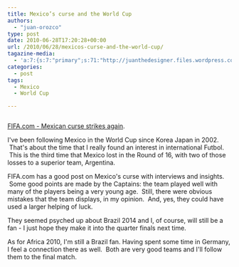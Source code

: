 ```yaml
---
title: Mexico’s curse and the World Cup
authors: 
  - "juan-orozco"
type: post
date: 2010-06-28T17:20:28+00:00
url: /2010/06/28/mexicos-curse-and-the-world-cup/
tagazine-media:
  - 'a:7:{s:7:"primary";s:71:"http://juanthedesigner.files.wordpress.com/2010/06/1262568_full-lnd.jpg";s:6:"images";a:1:{s:71:"http://juanthedesigner.files.wordpress.com/2010/06/1262568_full-lnd.jpg";a:6:{s:8:"file_url";s:71:"http://juanthedesigner.files.wordpress.com/2010/06/1262568_full-lnd.jpg";s:5:"width";s:3:"652";s:6:"height";s:3:"354";s:4:"type";s:5:"image";s:4:"area";s:6:"230808";s:9:"file_path";s:0:"";}}s:6:"videos";a:0:{}s:11:"image_count";s:1:"1";s:6:"author";s:7:"8033531";s:7:"blog_id";s:8:"17975075";s:9:"mod_stamp";s:19:"2010-11-25 17:00:34";}'
categories:
  - post
tags:
  - Mexico
  - World Cup

---
```

<p style="text-align:center;">
  <a href="http://www.fifa.com/worldcup/news/newsid=1262459/index.html#mexican+curse+strikes+again"><img src='http://juanthedesigner.files.wordpress.com/2010/06/1262568_full-lnd.jpg?w=580' alt='' data-recalc-dims="1" /></a>
</p>

[FIFA.com - Mexican curse strikes again][1].

I've been following Mexico in the World Cup since Korea Japan in 2002.  That's about the time that I really found an interest in international Futbol.  This is the third time that Mexico lost in the Round of 16, with two of those losses to a superior team, Argentina.

FIFA.com has a good post on Mexico's curse with interviews and insights.  Some good points are made by the Captains: the team played well with many of the players being a very young age.  Still, there were obvious mistakes that the team displays, in my opinion.  And, yes, they could have used a larger helping of luck.

They seemed psyched up about Brazil 2014 and I, of course, will still be a fan - I just hope they make it into the quarter finals next time.

As for Africa 2010, I'm still a Brazil fan. Having spent some time in Germany, I feel a connection there as well.  Both are very good teams and I'll follow them to the final match.

 [1]: http://www.fifa.com/worldcup/news/newsid=1262459/index.html#mexican+curse+strikes+again